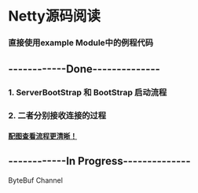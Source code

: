 # Netty源码阅读
### 直接使用example Module中的例程代码

## ------------Done--------------

### 1. ServerBootStrap 和 BootStrap 启动流程
### 2. 二者分别接收连接的过程
#### [配图查看流程更清晰！](https://blog.csdn.net/XueyinGuo/article/details/114295892)




## ------------In Progress--------------
ByteBuf Channel